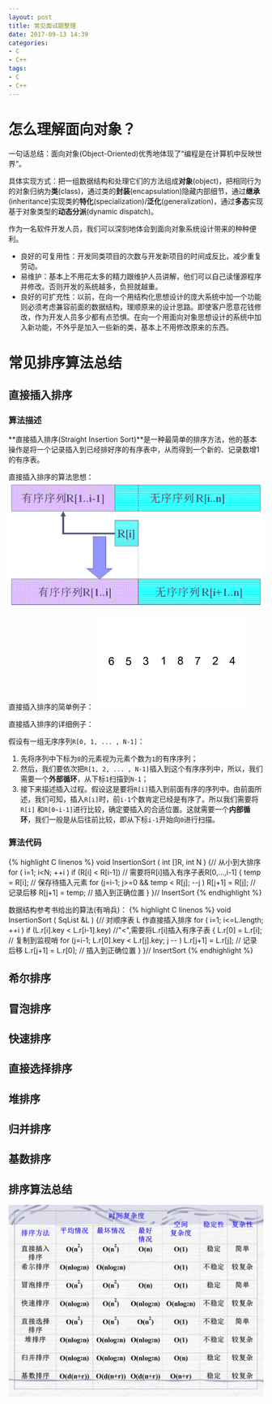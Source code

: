 ```yaml
---
layout: post
title: 常见面试题整理
date: 2017-09-13 14:39
categories:
- C
- C++
tags: 
- C
- C++
---
```


<script type="text/javascript" src="http://cdn.mathjax.org/mathjax/latest/MathJax.js?config=default"></script>

# 怎么理解面向对象？ #

一句话总结：面向对象(Object-Oriented)优秀地体现了“编程是在计算机中反映世界”。

具体实现方式：把一组数据结构和处理它们的方法组成**对象**(object)，把相同行为的对象归纳为**类**(class)，通过类的**封装**(encapsulation)隐藏内部细节，通过**继承**(inheritance)实现类的**特化**(specialization)/**泛化**(generalization)，通过**多态**实现基于对象类型的**动态分派**(dynamic dispatch)。

作为一名软件开发人员，我们可以深刻地体会到面向对象系统设计带来的种种便利。
- 良好的可复用性：开发同类项目的次数与开发新项目的时间成反比，减少重复劳动。
- 易维护：基本上不用花太多的精力跟维护人员讲解，他们可以自己读懂源程序并修改。否则开发的系统越多，负担就越重。
- 良好的可扩充性：以前，在向一个用结构化思想设计的庞大系统中加一个功能则必须考虑兼容前面的数据结构，理顺原来的设计思路。即使客户愿意花钱修改，作为开发人员多少都有点恐惧。在向一个用面向对象思想设计的系统中加入新功能，不外乎是加入一些新的类，基本上不用修改原来的东西。

# 常见排序算法总结 #

## 直接插入排序 ##
### 算法描述 ###
**直接插入排序(Straight Insertion Sort)**是一种最简单的排序方法，他的基本操作是将一个记录插入到已经排好序的有序表中，从而得到一个新的、记录数增1的有序表。

直接插入排序的算法思想：
![直接插入排序](https://raw.githubusercontent.com/wxmas/wxmas.github.io/master/_posts/2017-09-13/01StraightInsertionSort.jpg)

直接插入排序的简单例子：
![直接插入排序例子](https://raw.githubusercontent.com/wxmas/wxmas.github.io/master/_posts/2017-09-13/02Insertion-sort-example.gif)

直接插入排序的详细例子：

假设有一组无序序列`R[0, 1, ... , N-1]`：
1. 先将序列中下标为`0`的元素视为元素个数为`1`的有序序列；
2. 然后，我们要依次把`R[1, 2, ... , N-1]`插入到这个有序序列中，所以，我们需要一个**外部循环**，从下标`1`扫描到`N-1`；
3. 接下来描述插入过程。假设这是要将`R[i]`插入到前面有序的序列中。由前面所述，我们可知，插入`R[i]`时，前`i-1`个数肯定已经是有序了。所以我们需要将`R[i]` 和`R[0~i-1]`进行比较，确定要插入的合适位置。这就需要一个**内部循环**，我们一般是从后往前比较，即从下标`i-1`开始向`0`进行扫描。

### 算法代码 ###

{% highlight C linenos %}
void InsertionSort ( int []R, int N )
{// 从小到大排序
	for ( i=1; i<N; ++i ) 
		if (R[i] < R[i-1])            // 需要将R[i]插入有序子表R[0,...,i-1]
		{ 
			temp = R[i];              // 保存待插入元素
			for (j=i-1; j>=0 && temp < R[j]; --j )
				R[j+1] = R[j];        // 记录后移
			R[j+1] = temp;            // 插入到正确位置
		}
}// InsertSort
{% endhighlight %}

数据结构参考书给出的算法(有哨兵)：
{% highlight C linenos %}
void InsertionSort ( SqList &L )
{// 对顺序表 L 作直接插入排序
	for ( i=1; i<=L.length; ++i ) 
		if (L.r[i].key < L.r[i-1].key) //"<",需要将L.r[i]插入有序子表
		{ 
			L.r[0] = L.r[i];           // 复制到监视哨
			for (j=i-1; L.r[0].key < L.r[j].key; j -- )
				L.r[j+1] = L.r[j];     // 记录后移
			L.r[j+1] = L.r[0];         // 插入到正确位置
		}
}// InsertSort
{% endhighlight %}

## 希尔排序 ##
## 冒泡排序 ##
## 快速排序 ##
## 直接选择排序 ##
## 堆排序 ##
## 归并排序 ##
## 基数排序 ##
## 排序算法总结 ##

![内部排序算法总结](https://raw.githubusercontent.com/wxmas/wxmas.github.io/master/_posts/2017-09-13/sortingsummary.png "内部排序算法总结")